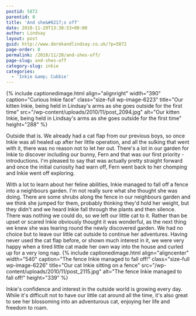 ```yaml
---
postid: 5872
parentid: 0
title: 'And she&#8217;s off'
date: 2010-11-20T13:30:53+00:00
author: Lindsay
layout: post
guid: http://www.derekandlindsay.co.uk/?p=5872
page-order: 0
permalink: /2010/11/20/and-shes-off/
page-slug: and-shes-off
category-slug: inkie
categories:
  - 'Inkie &amp; Cubbie'
---
```

{% include captionedimage.html align="alignright" width="390" caption="Curious Inkie face" class="size-full wp-image-6223" title="Our kitten Inkie, being held in Lindsay's arms as she goes outside for the first time" src="/wp-content/uploads/2010/11/post_2094.jpg" alt="Our kitten Inkie, being held in Lindsay's arms as she goes outside for the first time" height="288" %} 

Outside that is. We already had a cat flap from our previous boys, so once Inkie was all healed up after her little operation, and all the sulking that went with it, there was no reason not to let her out. There's a lot in our garden for Inkie to discover including our bunny, Fern and that was our first priority - introductions. I'm pleased to say that was actually pretty straight forward and once the initial curiosity had warn off, Fern went back to her chomping and Inkie went off exploring.

With a lot to learn about her feline abilities, Inkie managed to fall off a fence into a neighbours garden. I'm not really sure what she thought she was doing. There are some shrubs along the fence in our neighbours garden and we think she jumped for them, probably thinking they'd hold her weight, but they didn't and we heard Inkie fall through the plants and then silence. There was nothing we could do, so we left our little cat to it. Rather than be upset or scared Inkie obviously thought it was wonderful, as the next thing we knew she was tearing round the newly discovered garden. We had no choice but to leave our little cat outside to continue her adventures. Having never used the cat flap before, or shown much interest in it, we were very happy when a tired little cat made her own way into the house and curled up for a very long nap. {% include captionedimage.html align="aligncenter" width="540" caption="The fence Inkie managed to fall off!" class="size-full wp-image-6226" title="Our cat Inkie sitting on a fence" src="/wp-content/uploads/2010/11/post_2115.jpg" alt="The fence Inkie managed to fall off!" height="339" %} 

Inkie's confidence and interest in the outside world is growing every day. While it's difficult not to have our little cat around all the time, it's also great to see her blossoming into an adventurous cat, enjoying her life and freedom to roam.